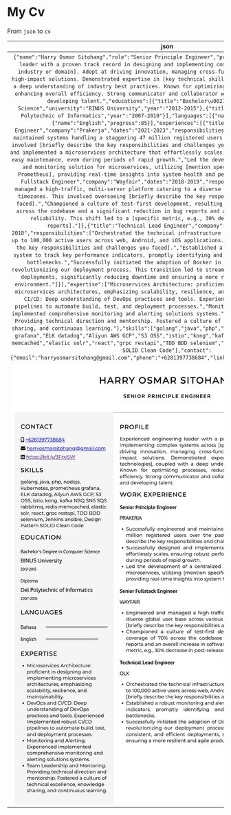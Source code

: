# My Cv

From `json` to `cv`

| json |
|:----:|
|  `{"name":"Harry Osmar Sitohang","role":"Senior Principle Engineer","profile":"Experienced engineering leader with a proven track record in designing and implementing complex systems across [specific industry or domain]. Adept at driving innovation, managing cross-functional teams, and delivering high-impact solutions. Demonstrated expertise in [key technical skills or technologies], coupled with a deep understanding of industry best practices. Known for optimizing processes, reducing costs, and enhancing overall efficiency. Strong communicator and collaborator with a passion for mentoring and developing talent.","educations":[{"title":"Bachelor\u0027s Degree in Computer Science","university":"BINUS University","year":"2012-2015"},{"title":"Diploma","university":"Del Polytechnic of Informatics","year":"2007-2010"}],"languages":[{"name":"Bahasa","progress":100},{"name":"English","progress":85}],"experiences":[{"title":"Senior Principle Engineer","company":"Prakerja","dates":"2021-2023","responsibilities":["Successfully engineered and maintained systems handling a staggering 47 million registered users over the past three years. This involved [briefly describe the key responsibilities and challenges you faced]","Successfully designed and implemented a microservices architecture that effortlessly scales, ensuring robust performance and easy maintenance, even during periods of rapid growth.","Led the development of a centralized logging and monitoring solution for microservices, utilizing [mention specific tools, e.g., ELK stack, Prometheus], providing real-time insights into system health and performance."]},{"title":"Senior Fullstack Engineer","company":"Wayfair","dates":"2018-2019","responsibilities":["Engineered and managed a high-traffic, multi-server platform catering to a diverse global user base across various timezones. This involved overseeing [briefly describe the key responsibilities and challenges you faced].","Championed a culture of test-first development, resulting in a unit test coverage of 70% across the codebase and a significant reduction in bug reports and an overall increase in software reliability. This shift led to a [specific metric, e.g., 30% decrease in post-release bug reports]."]},{"title":"Technical Lead Engineer","company":"OLX","dates":"2014-2018","responsibilities":["Orchestrated the technical infrastructure to accommodate a daily influx of up to 100,000 active users across web, Android, and iOS applications. This entailed [briefly describe the key responsibilities and challenges you faced].","Established a robust monitoring and alerting system to track key performance indicators, promptly identifying and resolving potential performance bottlenecks.","Successfully initiated the adoption of Docker in our production environment, revolutionizing our deployment process. This transition led to streamlined, consistent, and efficient deployments, significantly reducing downtime and ensuring a more resilient and agile production environment."]}],"expertise":["Microservices Architecture: proficient in designing and implementing microservices architectures, emphasizing scalability, resilience, and maintainability.","DevOps and CI/CD: Deep understanding of DevOps practices and tools. Experienced Implemented robust CI/CD pipelines to automate build, test, and deployment processes.","Monitoring and Alerting: Experienced implemented comprehensive monitoring and alerting solutions systems.","Team Leadership and Mentoring: Providing technical direction and mentorship. Fostered a culture of technical excellence, knowledge sharing, and continuous learning."],"skills":["golang","java","php","nodejs","kubernetes","prometheus grafana","ELK datadog","Aliyun AWS GCP","S3 OSS","istio","kong","kafka NSQ SNS SQS rabbitmq","redis memcached","elastic solr","react","grpc restapi","TDD BDD selenium","Jenkins ansible","Design Pattern SOLID Clean Code"],"contact":{"email":"harryosmarsitohang@gmail.com","phone":"+6281397738684","linkedIn":"https://bit.ly/3FrxiSW"}}` |
 |  ![cv](https://github.com/harryosmar/my-cv/blob/master/cv.jpeg?raw=true) |

